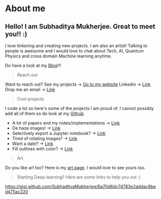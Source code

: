 # About me

## Hello! I am Subhaditya Mukherjee. Great to meet you!! :)

I love tinkering and creating new projects. I am also an artist! Talking to people is awesome and I would love to chat about Tech, AI, Quantum Physics and cross domain Machine learning anytime.

Do have a look at my [Blog](https://www.subhadityamukherjee.me/deconstructingdl.html)!!!

> Reach out

Want to reach out? See my projects -> [Go to my website](https://subhadityamukherjee.me/)
Linkedin -> [Link](https://www.linkedin.com/in/subhaditya-mukherjee-a36883100)
Drop me an email -> [Link](mukherjeesubhaditya001@gmail.com)

> Cool projects

I code a lot so here's some of the projects I am proud of. I cannot possibly add all of them so do look at my [Github](https://github.com/SubhadityaMukherjee/)

- A lot of papers and my notes/implementations -> [Link](https://github.com/SubhadityaMukherjee/PaperImplementations)
- De haze images! -> [Link](https://github.com/SubhadityaMukherjee/deHazer)
- Selectively export a Jupyter notebook? -> [Link](https://github.com/SubhadityaMukherjee/notebook2script.jl)
- Tired of rotating images? -> [Link](https://github.com/SubhadityaMukherjee/rotationFixer)
- Want a date? -> [Link](https://github.com/SubhadityaMukherjee/speedDating)
- Fill outlines with color? -> [Link](https://github.com/SubhadityaMukherjee/AIAdaptiveFill)


> Art

Do you like art too? Here is my [art page](https://www.instagram.com/aiexistential/). I would love to see yours too.

> Starting Deep learning? Here are some links to help you out :)

https://gist.github.com/SubhadityaMukherjee/6a70d6dc74783e2addac8bed475ac220
